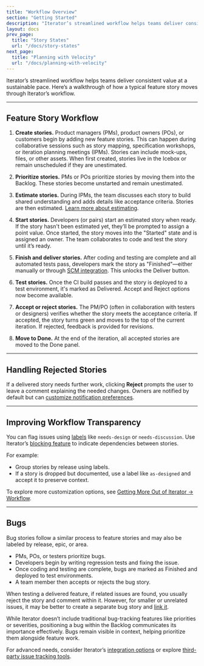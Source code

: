 ```yaml
---
title: "Workflow Overview"
section: "Getting Started"
description: "Iterator’s streamlined workflow helps teams deliver consistent value at a sustainable pace. Here’s a walkthrough of how a typical feature story moves through Iterator’s workflow."
layout: docs
prev_page:
  title: "Story States"
  url: "/docs/story-states"
next_page:
  title: "Planning with Velocity"
  url: "/docs/planning-with-velocity"
---
```


Iterator’s streamlined workflow helps teams deliver consistent value at a sustainable pace. Here’s a walkthrough of how a typical feature story moves through Iterator’s workflow.

---

## Feature Story Workflow

1. **Create stories.**
   Product managers (PMs), product owners (POs), or customers begin by adding new feature stories. This can happen during collaborative sessions such as story mapping, specification workshops, or iteration planning meetings (IPMs). Stories can include mock-ups, files, or other assets. When first created, stories live in the Icebox or remain unscheduled if they are unestimated.

2. **Prioritize stories.**
   PMs or POs prioritize stories by moving them into the Backlog. These stories become unstarted and remain unestimated.

3. **Estimate stories.**
   During IPMs, the team discusses each story to build shared understanding and adds details like acceptance criteria. Stories are then estimated. [Learn more about estimating](/docs/articles/estimating_stories).

4. **Start stories.**
   Developers (or pairs) start an estimated story when ready. If the story hasn't been estimated yet, they’ll be prompted to assign a point value. Once started, the story moves into the "Started" state and is assigned an owner. The team collaborates to code and test the story until it’s ready.

5. **Finish and deliver stories.**
   After coding and testing are complete and all automated tests pass, developers mark the story as "Finished"—either manually or through [SCM integration](/docs/articles/scm_integrations). This unlocks the Deliver button.

6. **Test stories.**
   Once the CI build passes and the story is deployed to a test environment, it's marked as Delivered. Accept and Reject options now become available.

7. **Accept or reject stories.**
   The PM/PO (often in collaboration with testers or designers) verifies whether the story meets the acceptance criteria. If accepted, the story turns green and moves to the top of the current iteration. If rejected, feedback is provided for revisions.

8. **Move to Done.**
   At the end of the iteration, all accepted stories are moved to the Done panel.

---

## Handling Rejected Stories

If a delivered story needs further work, clicking **Reject** prompts the user to leave a comment explaining the needed changes. Owners are notified by default but can [customize notification preferences](/docs/articles/notifications).

---

## Improving Workflow Transparency

You can flag issues using [labels](/docs/articles/tagging_stories_with_labels) like `needs-design` or `needs-discussion`. Use Iterator’s [blocking feature](/docs/articles/blocked_stories) to indicate dependencies between stories.

For example:

* Group stories by release using labels.
* If a story is dropped but documented, use a label like `as-designed` and accept it to preserve context.

To explore more customization options, see [Getting More Out of Iterator → Workflow](/docs/articles/tracker_workflow).

---

## Bugs

Bug stories follow a similar process to feature stories and may also be labeled by release, epic, or area.

* PMs, POs, or testers prioritize bugs.
* Developers begin by writing regression tests and fixing the issue.
* Once coding and testing are complete, bugs are marked as Finished and deployed to test environments.
* A team member then accepts or rejects the bug story.

When testing a delivered feature, if related issues are found, you usually reject the story and comment within it. However, for smaller or unrelated issues, it may be better to create a separate bug story and [link it](/docs/articles/linking_related_stories_and_epics).

While Iterator doesn’t include traditional bug-tracking features like priorities or severities, positioning a bug within the Backlog communicates its importance effectively. Bugs remain visible in context, helping prioritize them alongside feature work.

For advanced needs, consider Iterator’s [integration options](/docs/articles/integrations_overview) or explore [third-party issue tracking tools](/integrations/issue-tracking).

